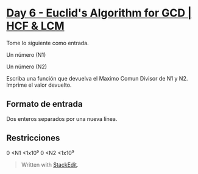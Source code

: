 

# [Day 6 - Euclid's Algorithm for GCD | HCF & LCM](https://online.codingblocks.com/app/player/92078/content/80922/7751)

Tome lo siguiente como entrada. 

Un número (N1)

 Un número (N2)

Escriba una función que devuelva el Maximo Comun Divisor de N1 y N2. Imprime el valor devuelto.

## Formato de entrada 

Dos enteros separados por una nueva línea. 

## Restricciones 

0 <N1 <1x10⁹ 0 <N2 <1x10⁹
> Written with [StackEdit](https://stackedit.io/).
<!--stackedit_data:
eyJoaXN0b3J5IjpbLTE4NDk5NzE2ODYsMjA3ODEwMzc4NV19
-->
